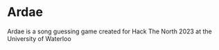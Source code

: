 # Ardae
Ardae is a song guessing game created for Hack The North 2023 at the University of Waterloo
